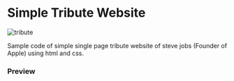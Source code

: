 <h1> Simple Tribute Website</h1>
<img src="https://encrypted-tbn0.gstatic.com/images?q=tbn:ANd9GcSUHtOtI5S_irRwKP9ItlqpVxNjNjvcI-qL9g&usqp=CAU" alt="tribute">
<p>Sample code of simple single page tribute website of steve jobs (Founder of Apple) using html and css.</p>
<h3>Preview</h3>

